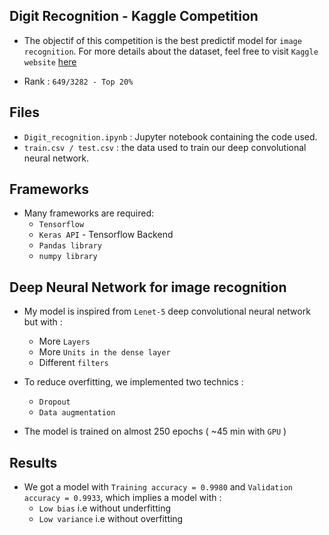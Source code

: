 Digit Recognition - Kaggle Competition
------------------------------------------
* The objectif of this competition is the best predictif model for `image recognition`. For more details about the dataset, feel free to visit `Kaggle website` [here](https://www.kaggle.com/c/digit-recognizer/data)

* Rank : `649/3282 - Top 20% `




Files 
------------------------------------------

* `Digit_recognition.ipynb` : Jupyter notebook containing the code used.
* `train.csv / test.csv` : the data used to train our deep convolutional neural network.


Frameworks
------------------------------------------

* Many frameworks are required:
	* `Tensorflow`
	* `Keras API` - Tensorflow Backend
	* `Pandas library`
	* `numpy library`


Deep Neural Network for image recognition
------------------------------------------

* My model is inspired from `Lenet-5` deep convolutional neural network but with :
	* More `Layers`
	* More `Units in the dense layer`
	* Different `filters`

* To reduce overfitting, we implemented two technics :
	* `Dropout`
	* `Data augmentation`

* The model is trained on almost 250 epochs ( ~45 min with `GPU` )


Results
------------------------------------------

* We got a model with `Training accuracy = 0.9980` and `Validation accuracy = 0.9933`, which implies a model with : 
	* `Low bias` i.e without underfitting
	* `Low variance` i.e without overfitting



